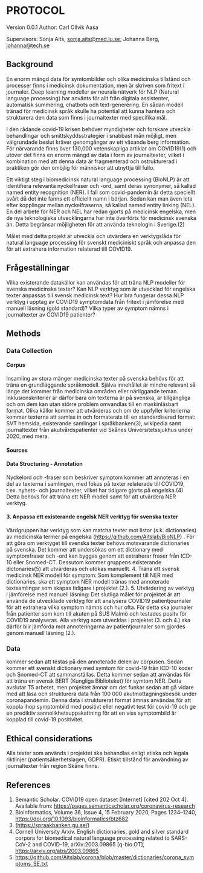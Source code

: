 # PROTOCOL

Version 0.0.1
Author: Carl Ollvik Aasa

Supervisors: Sonja Aits, sonja.aits@med.lu.se; Johanna Berg, johanna@tech.se

## Background

En enorm mängd data för symtombilder och olika medicinska tillstånd och processer finns i medicinsk dokumentation, men är skriven som fritext i journaler. Deep learning modeller av neurala nätverk för NLP (Natural language processing) har använts för allt från digitala assistenter, automatisk summering, chatbots och text-generering. En sådan modell tränad för medicinsk språk skulle ha potential att kunna hantera och strukturera den data som finns i journaltexter med specifika mål.

I den rådande covid-19 krisen behöver myndigheter och forskare utveckla behandlingar och smittskyddsstrategier i snabbast mån möjligt, men välgrundade beslut kräver genomgångar av ett växande berg information. För närvarande finns över 130,000 vetenskapliga artiklar om COVID19(1) och utöver det finns en enorm mängd av data i form av journaltexter, vilket i kombination med att denna data är fragmenterad och ostrukturerad i praktiken gör den omöjlig för människor att utnyttja till fullo. 

Ett viktigt steg i biomedicinsk natural language processing (BioNLP) är att identifiera relevanta nyckelfraser och -ord, samt deras synonymer, så kallad named entity recognition (NER). I fall som covid-pandemin är detta speciellt svårt då det inte fanns ett officiellt namn i början. Sedan kan man även leta efter kopplingar mellan nyckelfraserna, så kallad named entity linking (NEL). En del arbete för NER och NEL har redan gjorts på medicinsk engelska, men de nya teknologiska utvecklingarna har inte överförts för medicinsk svenska än. Detta begränsar möjligheten för att använda teknologin i Sverige.(2)

Målet med detta projekt är utveckla och utvärdera en verktygslåda för natural language processing för svenskt mediciniskt språk och anpassa den för att extrahera information relaterad till COVID19.

## Frågeställningar

Vilka existerande datakällor kan användas för att träna NLP modeller för svenska medicinska texter? Kan NLP verktyg som är utvecklad för engelska texter anpassas till svensk medicinsk text? Hur bra fungerar dessa NLP verktyg i upptag av COVID19 symptomdata från fritext i jämförelse med manuell läsning (gold standard)? Vilka typer av symptom nämns i journaltexter av COVID19 patienter?
## Methods

### Data Collection

#### Corpus

Insamling av stora mänger medicinska texter på svenska behövs för att träna en grundläggande språkmodell. Själva innehållet är mindre relevant så länge det kommer från medicinska områden eller närliggande teman. Inklusionskriterier är därför bara om texterna är på svenska, är tillgängliga och om dem kan utan större problem omvandlas till en maskinläsbart format. Olika källor kommer att utvärderas och om de uppfyller kriterierna kommer texterna att samlas in och formaterats till en standardiserad format: SVT hemsida, existerande samlingar i språkbanken(3), wikipedia samt journaltexter från akutvårdspatienter vid Skånes Universitetssjukhus under 2020, med mera.

#### Sources

#### Data Structuring - Annotation

Nyckelord och -fraser som beskriver symptom kommer att annoteras i en del av texterna i samlingen, med fokus på texter relaterade till COVID19, t.ex. nyhets- och journaltexter, vilket har tidigare gjorts på engelska.(4) Detta behövs för att träna ett NER modell samt för att utvärdera NER verktyg. 

#### 3. Anpassa ett existerande engelsk NER verktyg för svenska texter

Värdgruppen har verktyg som kan matcha texter mot listor (s.k. dictionaries) av medicinska termer på engelska (https://github.com/Aitslab/BioNLP) . För att göra om verktyget till svenska texter behövs motsvarande dictionaries på svenska. Det kommer att undersökas om ett dictionary med symptomfraser och -ord kan byggas genom att extraherar fraser från ICD-10 eller Snomed-CT. Dessutom kommer gruppens existerande dictonaries(5) att utvärderas och utökas manuellt. 4. Träna ett svensk medicinsk NER modell för symptom: Som komplement till NER med dictionaries, ska ett symptom NER modell tränas med annoterade textsamlingar som skapas tidigare i projektet (2.). 5. Utvärdering av verktyg i jämförelse med manuell läsning: Det slutliga målet för projektet är att använda de utvecklade verktyg för att analysera COVID19 patientjournaler för att extrahera vilka symptom nämns och hur ofta. För detta ska journaler från patienter som kom till akuten på SUS Malmö och testades positv för COVID19 analyseras. Alla verktyg som utvecklas i projektet (3. och 4.) ska därför blir jämförda mot annoteringarna av patientjournaler som gjordes genom manuell läsning (2.).

### Data
kommer sedan att testas på den annoterade delen av corpusen. Sedan kommer ett svenskt dictionary med symtom för covid-19 från ICD-10 koder och Snomed-CT att sammanställas. Detta kommer sedan att användas för att träna en svensk BERT (Kungliga Biblioteket) för symtom NER. Detta avslutar T5 arbetet, men projektet ämnar om det funkar sedan att gå vidare med att läsa och strukturera data från 100 000 akutmottagningsbesök under coronapandemin. Denna data i strukturerat format ämnas användas för att koppla ihop symptombild med positivt eller negativt test för covid-19 och ge en prediktiv sannolikhetsuppskattning för att en viss symptombild är kopplad till covid-19 positivitet.

## Ethical considerations

Alla texter som används i projektet ska behandlas enligt etiska och legala riktlinjer (patientsäkerhetslagen, GDPR). Etiskt tillstånd för användning av journaltexter från region Skåne finns.

## References

1. Semantic Scholar. COVID19 open dataset [Internet] [cited 202 Oct 4]. Available from: https://pages.semanticscholar.org/coronavirus-research
2. Bioinformatics, Volume 36, Issue 4, 15 February 2020, Pages 1234–1240, https://doi.org/10.1093/bioinformatics/btz682
3. (https://spraakbanken.gu.se/)
4. Cornell University Arxiv. English dictionaries, gold and silver standard corpora for biomedical natural language processing related to SARS-CoV-2 and COVID-19, arXiv:2003.09865 [q-bio.OT], https://arxiv.org/abs/2003.09865
5. https://github.com/Aitslab/corona/blob/master/dictionaries/corona_symptoms_SE.txt